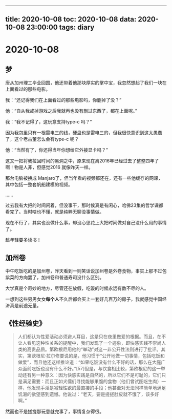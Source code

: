 
---
title: 2020-10-08
toc: 2020-10-08
data: 2020-10-08 23:00:00
tags: diary
---


# 2020-10-08

## 梦

唐从加州理工毕业回国，他还带着他那块厚实的掌中宝，我忽然想起了我们一块在上面看过的那些电影。

我：“还记得我们在上面看过的那些电影吗，你删掉了没？”

他：“自从我戒掉游戏之后我就再也没有删过东西了，都在上面呢。”

我：“我不记得了，这玩意支持type-c 吗？”

因为我包里只有一根雷电三的线，硬盘也是雷电三的，但我很快意识到这太愚蠢了，这个老古董怎么会有type-c 呢？

他：“当然有了，你还得当年你想给它外接显卡吗？”

这又一把将我拉回时间的黑洞之中，原来现在离2016年已经过去了整整四年了啊！物是人非，但感觉2016 就像昨天一样。

那台电脑被换成 Manjaro了，但当年看的视频都还在，还有一些他缓存的网课，其中包括一整套帆船建模的视频。

……

过去我有大把的时间闲着，但没事干，那时候真是有闲心，哈佛23集的哲学课都看完了。当时啥也不懂，就是纯粹无聊没事情做。

现在不行了，其实也没做什么事，却没心思花上大把时间做对自己没什么用的事情了。

趁年轻要多读书！

## 加州卷

中午吃饭吃的是加州卷，昨天看到一则笑话说加州卷是外卷食物，事实上那不过包紫菜的方向罢了，加州卷和普通寿司没什么区别。

大学真是个奇妙的地方，尽管还在放假，吃饭的时候永远有数不尽的人。

一想到这些男男女女**每个人**不久后都会买上一套好几百万的房子，我就感觉中国经济真是前途无量。

## 《性经验史》

> 人们都认为性爱活动必须避人耳目，这是只在夜里做爱的根据。而且，在不让人看见这种性关系的提醒中，我们发现了一个迹象，即快感实践不崇尚人类的高贵品质。第欧根尼用他的“举动”对这一非公开性法则进行了批评。其实，第欧根尼·拉尔修要说的是，他习惯于“公开地做一切事情，包括吃饭和做爱”，而且他还这样推论道：“如果吃饭没有什么不好的话，那么在大庭广众面前吃饭也没有什么不好。”[57]但是，与饮食相比较，第欧根尼的这一举动还有另一种意义：因为快感实践是自然的，所以它们不是可耻的，它们只是满足需要：而且正如犬儒们寻找能够果腹的食物（他们曾试图吃生肉）一样，他发现手淫是减轻性欲的最直接的手段；他甚至对无法同样简单地满足饥渴的欲望感到遗憾。他说过：“老天，要是搓搓肚皮就不饿了，该多好啊。”



然而也不是搓搓那玩意就完事了，事情复杂得很。




